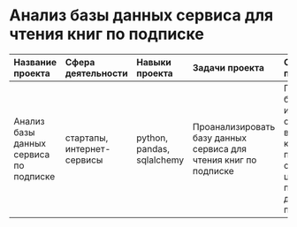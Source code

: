 # Анализ базы данных сервиса для чтения книг по подписке
| Название проекта | Сфера деятельности | Навыки проекта | Задачи проекта | Описание проекта | Ссылка | Статус проекта |
| :--------------- | :------- | :------- | :--------------- | :------------------- | :----- | :----- |
| Анализ базы данных сервиса по подписке | стартапы, интернет-сервисы | python, pandas, sqlalchemy | Проанализировать базу данных сервиса для чтения книг по подписке | Подключилась к базе данных, изучила и ответила на ряд вопросов, которые помогут сформулировать ценностное предложение для нового продукта. | [SQL_project][1] | Завершен |

[1]:https://github.com/baconanna/Portfolio/blob/main/SQL_project/
